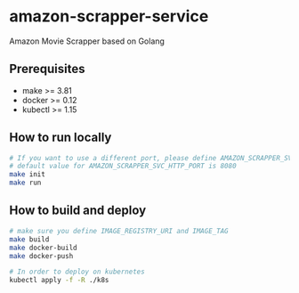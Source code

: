 # amazon-scrapper-service
Amazon Movie Scrapper based on Golang

## Prerequisites
- make >= 3.81
- docker >= 0.12
- kubectl >= 1.15

## How to run locally
``` bash
# If you want to use a different port, please define AMAZON_SCRAPPER_SVC_HTTP_PORT in the Makefile
# default value for AMAZON_SCRAPPER_SVC_HTTP_PORT is 8080
make init
make run
```



## How to build and deploy
``` bash
# make sure you define IMAGE_REGISTRY_URI and IMAGE_TAG
make build
make docker-build
make docker-push

# In order to deploy on kubernetes
kubectl apply -f -R ./k8s
```
